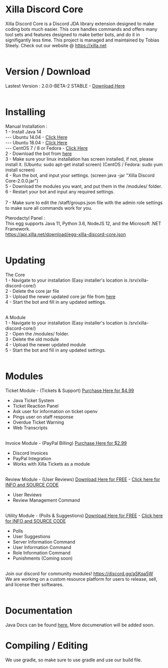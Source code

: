 # Xilla Discord Core<br>
Xilla Discord Core is a Discord JDA library extension designed to make coding bots much easier. This core handles commands and offers many tool sets and features designed to make better bots, and do it in signifigantly less time. This project is managed and maintained by Tobias Steely. Check out our website @ <a href="https://xilla.net">https://xilla.net</a><br><br>

# Version / Download<br>
Lastest Version : 2.0.0-BETA-2 STABLE - <a href="https://api.xilla.net/download/Xilla%20Discord%20Core-2.0.0.jar">Download Here</a><br><br>

# Installing<br>
Manual Installation : <br>
 1 - Install Java 14<br>
 --- Ubuntu 14.04 - <a href="https://www.atlantic.net/hipaa-compliant-cloud-storage/how-to-install-java-ubuntu-14-04/">Click Here</a><br>
 --- Ubuntu 18.04 - <a href="https://computingforgeeks.com/install-oracle-java-openjdk-14-on-ubuntu-debian-linux/">Click Here</a><br>
 --- CentOS 7 / 8 or Fedora - <a href="https://computingforgeeks.com/install-oracle-java-openjdk-14-on-centosfedora-linux/">Click Here</a><br>
 2 - Download the bot from <a href="https://github.com/Alontrle/Xilla-Discord-Core/blob/master/Xilla-Discord-Core-v2/build/libs/Xilla%20Discord%20Core-2.0.0.jar">here</a><br>
 3 - Make sure your linux installation has screen installed, if not, please install it. (Ubuntu: sudo apt-get install screen) (CentOS / Fedora: sudo yum install screen)<br>
 4 - Run the bot, and input your settings. (screen java -jar "Xilla Discord Core-2.0.0.jar")<br>
 5 - Download the modules you want, and put them in the /modules/ folder.<br>
 6 - Restart your bot and input any required settings.<br><br>
 7 - Make sure to edit the /staff/groups.json file with the admin role settings to make sure all commands work for you.
 
Pterodactyl Panel : <br>
 This egg supports Java 11, Python 3.6, NodeJS 12, and the Microsoft .NET Framework. <br>
 https://api.xilla.net/download/egg-xilla-discord-core.json<br><br>
 
# Updating<br>
The Core<br>
 1 - Navigate to your installation (Easy installer's location is /srv/xilla-discord-core/)<br>
 2 - Delete the core jar file<br>
 3 - Upload the newer updated core jar file from <a href="https://api.xilla.net/download/Xilla%20Discord%20Core-2.0.0.jar">here</a><br>
 4 - Start the bot and fill in any updated settings.<br><br>

A Module<br>
 1 - Navigate to your installation (Easy installer's location is /srv/xilla-discord-core/)<br>
 2 - Open the /modules/ folder.<br>
 3 - Delete the old module<br>
 4 - Upload the newer updated module<br>
 5 - Start the bot and fill in any updated settings.<br><br>

# Modules<br> 
Ticket Module - (Tickets & Support) <a href="https://www.mc-market.org/resources/16500/">Purchase Here for $4.99</a><br>
- Java Ticket System<br>
- Ticket Reaction Panel<br>
- Ask user for information on ticket openv
- Pings user on staff response<br>
- Overdue Ticket Warning<br>
- Web Transcripts<br><br>

Invoice Module - (PayPal Billing) <a href="https://www.mc-market.org/resources/16811/">Purchase Here for $2.99</a><br>
- Discord Invoices<br>
- PayPal Integration<br>
- Works with Xilla Tickets as a module<br><br>

Review Module - (User Reviews) <a href="https://api.xilla.net/download/ReviewBot-1.0-SNAPSHOT.jar">Download Here for FREE</a> - <a href="https://github.com/Alontrle/Xilla-Discord-Core/blob/master/Modules/ReviewBot">Click here for INFO and SOURCE CODE</a><br>
- User Reviews<br>
- Review Management Command<br><br>

Utility Module - (Polls & Suggestions) <a href="https://api.xilla.net/download/UtilityBot-1.0-SNAPSHOT.jar">Download Here for FREE</a> - <a href="https://github.com/Alontrle/Xilla-Discord-Core/tree/master/Modules/UtilityBot">Click here for INFO and SOURCE CODE</a><br>
- Polls<br>
- User Suggestions<br>
- Server Information Command<br>
- User Information Command<br>
- Role Information Command<br>
- Punishments (Coming soon)<br><br>

Join our discord for community modules! https://discord.gg/aSKqa5W<br>
We are working on a custom resource platform for users to release, sell, and license their softwares.<br><br>

# Documentation<br>
Java Docs can be found <a href="https://xdc-docs.xilla.net">here.</a> More documenation will be added soon.

# Compiling / Editing<br>
We use gradle, so make sure to use gradle and use our build file.
